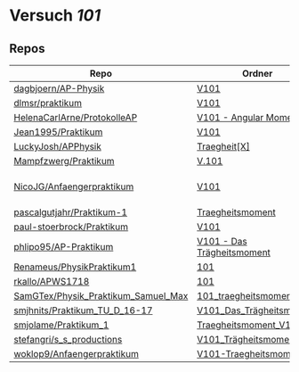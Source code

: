 # Versuch *101*

## Repos

|                                       Repo                                       |                                                                         Ordner                                                                         |                                                                                                                                                                                                                         PDFs                                                                                                                                                                                                                          |
|----------------------------------------------------------------------------------|--------------------------------------------------------------------------------------------------------------------------------------------------------|-------------------------------------------------------------------------------------------------------------------------------------------------------------------------------------------------------------------------------------------------------------------------------------------------------------------------------------------------------------------------------------------------------------------------------------------------------|
|[dagbjoern/AP-Physik](../repo/dagbjoern/AP-Physik)                                |[V101](https://github.com/dagbjoern/AP-Physik/tree/master/V101)                                                                                         |[main.pdf](https://docs.google.com/viewer?url=https://raw.githubusercontent.com/dagbjoern/AP-Physik/master/V101/main.pdf)                                                                                                                                                                                                                                                                                                                              |
|[dlmsr/praktikum](../repo/dlmsr/praktikum)                                        |[V101](https://github.com/dlmsr/praktikum/tree/master/V101)                                                                                             |–                                                                                                                                                                                                                                                                                                                                                                                                                                                      |
|[HelenaCarlArne/ProtokolleAP](../repo/HelenaCarlArne/ProtokolleAP)                |[V101 - Angular Momentum](https://github.com/HelenaCarlArne/ProtokolleAP/tree/master/V101%20-%20Angular%20Momentum)                                     |–                                                                                                                                                                                                                                                                                                                                                                                                                                                      |
|[Jean1995/Praktikum](../repo/Jean1995/Praktikum)                                  |[V101](https://github.com/Jean1995/Praktikum/tree/master/V101)                                                                                          |[V101.pdf](https://docs.google.com/viewer?url=https://raw.githubusercontent.com/Jean1995/Praktikum/master/Protokolle_Fertig/V101.pdf)                                                                                                                                                                                                                                                                                                                  |
|[LuckyJosh/APPhysik](../repo/LuckyJosh/APPhysik)                                  |[Traegheit[X]](https://github.com/LuckyJosh/APPhysik/tree/master/Traegheit%5BX%5D)                                                                      |–                                                                                                                                                                                                                                                                                                                                                                                                                                                      |
|[Mampfzwerg/Praktikum](../repo/Mampfzwerg/Praktikum)                              |[V.101](https://github.com/Mampfzwerg/Praktikum/tree/master/V.101)                                                                                      |[main.pdf](https://docs.google.com/viewer?url=https://raw.githubusercontent.com/Mampfzwerg/Praktikum/master/V.101/latex-template/main.pdf)                                                                                                                                                                                                                                                                                                             |
|[NicoJG/Anfaengerpraktikum](../repo/NicoJG/Anfaengerpraktikum)                    |[V101](https://github.com/NicoJG/Anfaengerpraktikum/tree/master/V101)                                                                                   |[Abgabe.pdf](https://docs.google.com/viewer?url=https://raw.githubusercontent.com/NicoJG/Anfaengerpraktikum/master/V101/Abgabe.pdf)<br/>[Abgabe_korrigiert.pdf](https://docs.google.com/viewer?url=https://raw.githubusercontent.com/NicoJG/Anfaengerpraktikum/master/V101/Abgabe_korrigiert.pdf)<br/>[V101_Feedback.pdf](https://docs.google.com/viewer?url=https://raw.githubusercontent.com/NicoJG/Anfaengerpraktikum/master/V101/V101_Feedback.pdf)|
|[pascalgutjahr/Praktikum-1](../repo/pascalgutjahr/Praktikum-1)                    |[Traegheitsmoment](https://github.com/pascalgutjahr/Praktikum-1/tree/master/Traegheitsmoment)                                                           |–                                                                                                                                                                                                                                                                                                                                                                                                                                                      |
|[paul-stoerbrock/Praktikum](../repo/paul-stoerbrock/Praktikum)                    |[V101](https://github.com/paul-stoerbrock/Praktikum/tree/master/V101)                                                                                   |–                                                                                                                                                                                                                                                                                                                                                                                                                                                      |
|[phlipo95/AP-Praktikum](../repo/phlipo95/AP-Praktikum)                            |[V101 - Das Trägheitsmoment](https://github.com/phlipo95/AP-Praktikum/tree/master/V101%20-%20Das%20Tr%C3%A4gheitsmoment)                                |–                                                                                                                                                                                                                                                                                                                                                                                                                                                      |
|[Renameus/PhysikPraktikum1](../repo/Renameus/PhysikPraktikum1)                    |[101](https://github.com/Renameus/PhysikPraktikum1/tree/master/Versuche/101)                                                                            |[protokoll.pdf](https://docs.google.com/viewer?url=https://raw.githubusercontent.com/Renameus/PhysikPraktikum1/master/Versuche/101/protokoll.pdf)                                                                                                                                                                                                                                                                                                      |
|[rkallo/APWS1718](../repo/rkallo/APWS1718)                                        |[101](https://github.com/rkallo/APWS1718/tree/master/101)                                                                                               |[Korrektur .pdf](https://docs.google.com/viewer?url=https://raw.githubusercontent.com/rkallo/APWS1718/master/101/Korrektur%20.pdf)                                                                                                                                                                                                                                                                                                                     |
|[SamGTex/Physik_Praktikum_Samuel_Max](../repo/SamGTex/Physik_Praktikum_Samuel_Max)|[101_traegheitsmoment](https://github.com/SamGTex/Physik_Praktikum_Samuel_Max/tree/master/101_traegheitsmoment)                                         |–                                                                                                                                                                                                                                                                                                                                                                                                                                                      |
|[smjhnits/Praktikum_TU_D_16-17](../repo/smjhnits/Praktikum_TU_D_16-17)            |[V101_Das_Trägheitsmoment](https://github.com/smjhnits/Praktikum_TU_D_16-17/tree/master/Anf%C3%A4ngerpraktikum/Protokolle/V101_Das_Tr%C3%A4gheitsmoment)|[V101.pdf](https://docs.google.com/viewer?url=https://raw.githubusercontent.com/smjhnits/Praktikum_TU_D_16-17/master/Anf%C3%A4ngerpraktikum/Fertige%20Protokolle/V101.pdf)                                                                                                                                                                                                                                                                             |
|[smjolame/Praktikum_1](../repo/smjolame/Praktikum_1)                              |[Traegheitsmoment_V101](https://github.com/smjolame/Praktikum_1/tree/master/Traegheitsmoment_V101)                                                      |–                                                                                                                                                                                                                                                                                                                                                                                                                                                      |
|[stefangri/s_s_productions](../repo/stefangri/s_s_productions)                    |[V101_Trägheitsmoment](https://github.com/stefangri/s_s_productions/tree/master/PHY341/V101_Tr%C3%A4gheitsmoment)                                       |–                                                                                                                                                                                                                                                                                                                                                                                                                                                      |
|[woklop9/Anfaengerpraktikum](../repo/woklop9/Anfaengerpraktikum)                  |[V101-Traegheitsmoment](https://github.com/woklop9/Anfaengerpraktikum/tree/master/V101-Traegheitsmoment)                                                |–                                                                                                                                                                                                                                                                                                                                                                                                                                                      |
